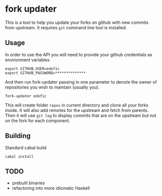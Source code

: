 # fork updater

This is a tool to help you update your forks on github with new commits from upstream. It requires `git` command line tool is installed.

## Usage

In order to use the API you will need to provide your github credentials as environment variables

    export GITHUB_USER=edofic
    export GITHUB_PASSWORD=**************

And then run fork-updater passing in one parameter to denote the owner of repositories you wish to maintain (usually you).

    fork-updater edofic

This will create folder `repos` in current directory and clone all your forks inside. It will also add remotes for the upstream and fetch from parents. Then it will use `git log` to display commits that are on the upstream but not on the fork for each component.

## Building

Standard cabal build

    cabal install

## TODO

- prebuilt binaries
- refactoring into more idiomatic Haskell
